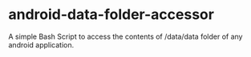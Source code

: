 android-data-folder-accessor
============================

A simple Bash Script to access the contents of /data/data folder of any android application.
